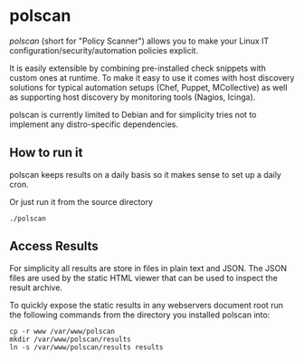 # polscan

*polscan* (short for "Policy Scanner") allows you to make your Linux IT configuration/security/automation policies explicit.

It is easily extensible by combining pre-installed check snippets with custom ones at runtime. To make it easy to use it comes with host discovery solutions for typical automation setups (Chef, Puppet, MCollective) as well as supporting host discovery by monitoring tools (Nagios, Icinga).

polscan is currently limited to Debian and for simplicity tries not to implement any distro-specific dependencies.

How to run it
-------------

polscan keeps results on a daily basis so it makes sense to set up a daily cron.

Or just run it from the source directory

    ./polscan

Access Results
--------------

For simplicity all results are store in files in plain text and JSON. The JSON files are used by the static HTML viewer that can be used to inspect the result archive.

To quickly expose the static results in any webservers document root run the following commands from the directory you installed polscan into:

    cp -r www /var/www/polscan
    mkdir /var/www/polscan/results
    ln -s /var/www/polscan/results results

